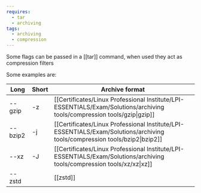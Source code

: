 ```yaml
---
requires:
  - tar
  - archiving
tags:
  - archiving
  - compression
---
```

Some flags can be passed in a [[tar]] command, when used they act as compression filters

Some examples are:

| Long    | Short | Archive format                                                                                                             |
| ------- | ----- | -------------------------------------------------------------------------------------------------------------------------- |
| --gzip  | -z    | [[Certificates/Linux Professional Institute/LPI-ESSENTIALS/Exam/Solutions/archiving tools/compression tools/gzip\|gzip]]   |
| --bzip2 | -j    | [[Certificates/Linux Professional Institute/LPI-ESSENTIALS/Exam/Solutions/archiving tools/compression tools/bzip2\|bzip2]] |
| --xz    | -J    | [[Certificates/Linux Professional Institute/LPI-ESSENTIALS/Exam/Solutions/archiving tools/compression tools/xz/xz\|xz]]    |
| --zstd  |       | [[zstd]]                                                                                                                   |
